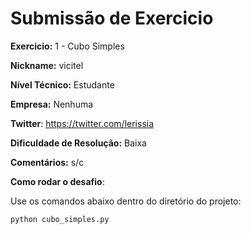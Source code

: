 # Submissão de Exercicio

**Exercicio:** 1 - Cubo Simples

**Nickname:** vicitel

**Nível Técnico:** Estudante

**Empresa:** Nenhuma

**Twitter**: https://twitter.com/lerissia 

**Dificuldade de Resolução:** Baixa

**Comentários:** s/c

**Como rodar o desafio**: 

Use os comandos abaixo dentro do diretório do projeto: 
```bash
python cubo_simples.py
```